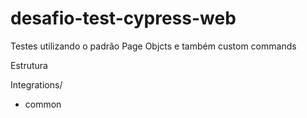 # desafio-test-cypress-web

Testes utilizando o padrão Page Objcts e também custom commands

Estrutura

Integrations/

- common 